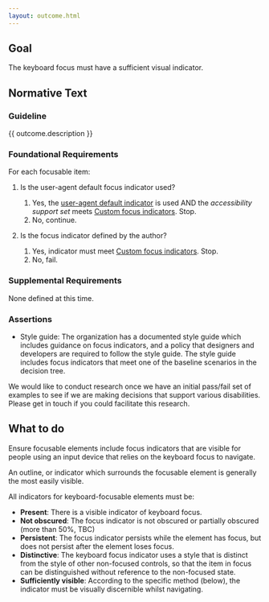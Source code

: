 ```yaml
---
layout: outcome.html
---
```


## Goal

The keyboard focus must have a sufficient visual indicator.

## Normative Text

<div class="normative">

### Guideline

  <p>{{ outcome.description }}</p>

<div class="nested">

### Foundational Requirements

For each focusable item:

1. Is the user-agent default focus indicator used?
    1. Yes, the [user-agent default indicator](user-agent-default-indicator) is used AND the *accessibility support set* meets [Custom focus indicators](custom-indicator). Stop.
    2. No, continue.


2. Is the focus indicator defined by the author?
    1.  Yes, indicator must meet [Custom focus indicators](custom-indicator). Stop.
    2.  No, fail.

  </div>

### Supplemental Requirements

<p class="ednote">None defined at this time.</p>


### Assertions

- Style guide: The organization has a documented style guide which includes guidance on focus indicators, and a policy that designers and developers are required to follow the style guide. The style guide includes focus indicators that meet one of the baseline scenarios in the decision tree.

</div>

<p class="note">We would like to conduct research once we have an initial pass/fail set of examples to see if we are making decisions that support various disabilities. Please get in touch if you could facilitate this research.</p>


## What to do

Ensure focusable elements include focus indicators that are visible for people using an input device that relies on the keyboard focus to navigate.

An outline, or indicator which surrounds the focusable element is generally the most easily visible. 

All indicators for keyboard-focusable elements must be:

* **Present**: There is a visible indicator of keyboard focus.
* **Not obscured**: The focus indicator is not obscured or partially obscured (more than 50%, TBC) 
* **Persistent**: The focus indicator persists while the element has focus, but does not persist after the element loses focus.
* **Distinctive**: The keyboard focus indicator uses a style that is distinct from the style of other non-focused controls, so that the item in focus can be distinguished without reference to the non-focused state. 
* **Sufficiently visible**: According to the specific method (below), the indicator must be visually discernible whilst navigating.
